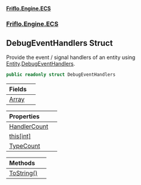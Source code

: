 #### [Friflo.Engine.ECS](index.md#'index')
### [Friflo.Engine.ECS](Friflo.Engine.ECS.md#'Friflo.Engine.ECS')

## DebugEventHandlers Struct

Provide the event / signal handlers of an entity using [Entity](Entity.md#'Friflo.Engine.ECS.Entity').[DebugEventHandlers](Entity.DebugEventHandlers.md#'Friflo.Engine.ECS.Entity.DebugEventHandlers').

```csharp
public readonly struct DebugEventHandlers
```

| Fields | |
| :--- | :--- |
| [Array](DebugEventHandlers.Array.md#'Friflo.Engine.ECS.DebugEventHandlers.Array') | |

| Properties | |
| :--- | :--- |
| [HandlerCount](DebugEventHandlers.HandlerCount.md#'Friflo.Engine.ECS.DebugEventHandlers.HandlerCount') | |
| [this[int]](DebugEventHandlers.this[int].md#'Friflo.Engine.ECS.DebugEventHandlers.this[int]') | |
| [TypeCount](DebugEventHandlers.TypeCount.md#'Friflo.Engine.ECS.DebugEventHandlers.TypeCount') | |

| Methods | |
| :--- | :--- |
| [ToString()](DebugEventHandlers.ToString().md#'Friflo.Engine.ECS.DebugEventHandlers.ToString()') | |
